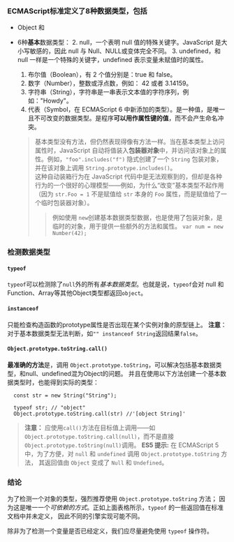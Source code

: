 ### ECMAScript标准定义了8种数据类型，包括
* Object 和
* 6种**基本**数据类型：
  2. null，一个表明 null 值的特殊关键字。JavaScript 是大小写敏感的，因此 null 与 Null、NULL或变体完全不同。
  3. undefined，和 null 一样是一个特殊的关键字，undefined 表示变量未赋值时的属性。
  1. 布尔值（Boolean），有 2 个值分别是：true 和 false。
  4. 数字（Number），整数或浮点数，例如： 42 或者 3.14159。
  5. 字符串（String），字符串是一串表示文本值的字符序列，例如："Howdy"。
  6. 代表（Symbol，在 ECMAScript 6 中新添加的类型）。是一种值，是唯一且不可改变的数据类型。是程序**可以用作属性键的值**，而不会产生命名冲突。

  >基本类型没有方法，但仍然表现得像有方法一样。当在基本类型上访问属性时，JavaScript 自动将值装入**包装器对象**中，并访问该对象上的属性。例如，`"foo".includes("f")` 隐式创建了一个 `String` 包装对象，并在该对象上调用 `String.prototype.includes()`。  
  这种自动装箱行为在 JavaScript 代码中是无法观察到的，但却是各种行为的一个很好的心理模型——例如，为什么“改变”基本类型不起作用（因为 `str.Foo = 1` 不是赋值给 `str` 本身的 `Foo` 属性，而是赋值给了一个临时包装器对象）。
  >> 例如使用 `new`创建基本数据类型数据，也是使用了包装对象，是临时的对象，用于提供一些额外的方法和属性。
  `var num = new Number(42);`


### 检测数据类型
#### `typeof`
 `typeof`可以检测除了`null`外的所有*基本数据类型*。也就是说，`typeof`会对 null 和Function、Array等其他Object类型都返回`object`。

#### `instanceof`
  只能检查构造函数的prototype属性是否出现在某个实例对象的原型链上。
  **注意**：对于基本数据类型无法判断，如`"" instanceof String`返回结果`false`。

#### `Object.prototype.toString.call()`
 **最准确的方法**是，调用 `Object.prototype.toString`，可以解决包括基本数据类型，和null、undefined混为Object的问题。
 并且在使用以下方法创建一个基本数据类型时，也能得到实际的类型：
  ```
    const str = new String("String");

    typeof str; // "object"
    Object.prototype.toString.call(str) //'[object String]'
  ```

 > **注意：** 应使用`call()`方法在目标值上调用——如`Object.prototype.toString.call(null)`，而不是直接`Object.prototype.toString(null)`调用。
 > **ES5 提示:** 在 ECMAScript 5 中，为了方便，对 `null` 和 `undefined` 调用 `Object.prototype.toString` 方法， 其返回值由 `Object` 变成了 `Null` 和 `Undefined`。

### 结论
为了检测一个对象的类型，强烈推荐使用 `Object.prototype.toString` 方法； 因为这是唯一一个*可依赖的方式*。正如上面表格所示，`typeof` 的一些返回值在标准文档中并未定义， 因此不同的引擎实现可能不同。

除非为了检测一个变量是否已经定义，我们应尽量避免使用 `typeof` 操作符。